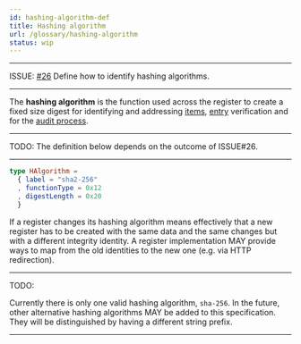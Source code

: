 ```yaml
---
id: hashing-algorithm-def
title: Hashing algorithm
url: /glossary/hashing-algorithm
status: wip
---
```


***
ISSUE: [#26](https://github.com/openregister/registers-rfcs/pull/26) Define
how to identify hashing algorithms.
***

The **hashing algorithm** is the function used across the register to create a
fixed size digest for identifying and addressing [items](/glossary/item),
[entry](/glossary/entry) verification and for the [audit process](/data-model/audit).

***
TODO: The definition below depends on the outcome of ISSUE#26.
***

```elm
type HAlgorithm =
  { label = "sha2-256"
  , functionType = 0x12
  , digestLength = 0x20
  }
```

If a register changes its hashing algorithm means effectively that a new
register has to be created with the same data and the same changes but with a
different integrity identity. A register implementation MAY provide ways to
map from the old identities to the new one (e.g. via HTTP redirection).

***
TODO:

Currently there is only one valid hashing algorithm, `sha-256`. In the future,
other alternative hashing algorithms MAY be added to this specification. They
will be distinguished by having a different string prefix.
***
